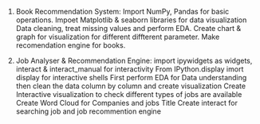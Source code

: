 1. Book Recommendation System:
Import NumPy, Pandas for basic operations.
Impoet Matplotlib & seaborn libraries for data visualization
Data cleaning, treat missing values and perform EDA.
Create chart & graph for visualization for different diffterent parameter.
Make recomendation engine for books.

2. Job Analyser & Recommendation Engine: 
   import ipywidgets as widgets, interact & interact_manual for interactivity
   From IPython.display imort display for interactive shells
   First perform EDA for Data understanding then clean the data column by column and create visualization
   Create Interactive visualization to check different types of jobs are available
   Create Word Cloud for Companies and jobs Title
   Create interact for searching job and job recommention engine
